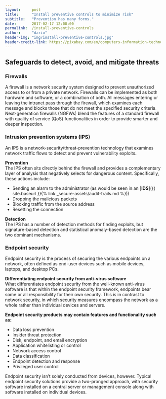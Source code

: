 ```yaml
---
layout:     post
title:      "Install preventive controls to minimize risk"
subtitle:   "Prevention has many forms."
date:       2017-02-17 12:00:00
permalink:  /install-preventive-controls
author:     "dario"
header-img: "img/install-preventive-controls.jpg"
header-credit-link: https://pixabay.com/en/computers-information-technology-2652997/
---
```


## Safeguards to detect, avoid, and mitigate threats

### Firewalls
A firewall is a network security system designed to prevent unauthorized access to or from a private network. Firewalls can be implemented as both hardware and software, or a combination of both. All messages entering or leaving the intranet pass through the firewall, which examines each message and blocks those that do not meet the specified security criteria. Next-generation firewalls (NGFWs) blend the features of a standard firewall with quality of service (QoS) functionalities in order to provide smarter and deeper inspection.

### Intrusion prevention systems (IPS)
An IPS is a network-security/threat-prevention technology that examines network traffic flows to detect and prevent vulnerability exploits.

**Prevention**  
The IPS often sits directly behind the firewall and provides a complementary layer of analysis that negatively selects for dangerous content. Specifically, these actions include:

* Sending an alarm to the administrator (as would be seen in an [**IDS**]({{ site.baseurl }}{% link _secure-assets/audit-trails.md %}))
* Dropping the malicious packets
* Blocking traffic from the source address
* Resetting the connection

**Detection**  
The IPS has a number of detection methods for finding exploits, but signature-based detection and statistical anomaly-based detection are the two dominant mechanisms.

### Endpoint security
Endpoint security is the process of securing the various endpoints on a network, often defined as end-user devices such as mobile devices, laptops, and desktop PCs.

**Differentiating endpoint security from anti-virus software**  
What differentiates endpoint security from the well-known anti-virus software is that within the endpoint security framework, endpoints bear some or all responsibility for their own security. This is in contrast to network security, in which security measures encompass the network as a whole rather than individual devices and servers.

**Endpoint security products may contain features and functionality such as:**

* Data loss prevention
* Insider threat protection
* Disk, endpoint, and email encryption
* Application whitelisting or control
* Network access control
* Data classification
* Endpoint detection and response
* Privileged user control

Endpoint security isn’t solely conducted from devices, however. Typical endpoint security solutions provide a two-pronged approach, with security software installed on a central server or management console along with software installed on individual devices.

